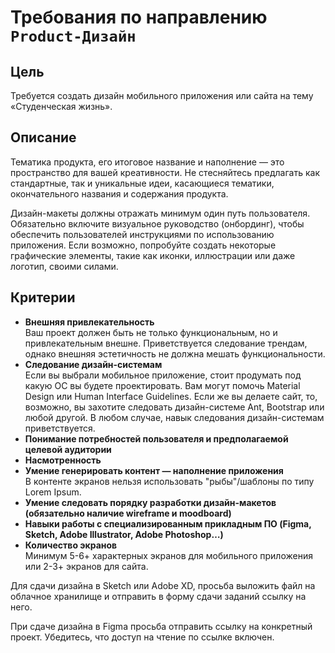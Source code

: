 # Требования по направлению `Product-Дизайн`
## Цель
Требуется создать дизайн мобильного приложения или сайта на тему «Студенческая жизнь».

## Описание
Тематика продукта, его итоговое название и наполнение — это пространство для вашей креативности. Не стесняйтесь предлагать как стандартные, так и уникальные идеи, касающиеся тематики, окончательного названия и содержания продукта.

Дизайн-макеты должны отражать минимум один путь пользователя. Обязательно включите визуальное руководство (онбординг), чтобы обеспечить пользователей инструкциями по использованию приложения. Если возможно, попробуйте создать некоторые графические элементы, такие как иконки, иллюстрации или даже логотип, своими силами.

## Критерии
* **Внешняя привлекательность**<br>
Ваш проект должен быть не только функциональным, но и привлекательным внешне. Приветствуется следование трендам, однако внешняя эстетичность не должна мешать функциональности.
* **Следование дизайн-системам**<br>
Если вы выбрали мобильное приложение, стоит продумать под какую ОС вы будете проектировать. Вам могут помочь Material Design или Human Interface Guidelines. Если же вы делаете сайт, то, возможно, вы захотите следовать дизайн-системе Ant, Bootstrap или любой другой. В любом случае, навык следования дизайн-системам приветствуется.
* **Понимание потребностей пользователя и предполагаемой целевой аудитории**
* **Насмотренность**
* **Умение генерировать контент — наполнение приложения**<br>
В контенте экранов нельзя использовать "рыбы"/шаблоны по типу Lorem Ipsum.
* **Умение следовать порядку разработки дизайн-макетов (обязательно наличие wireframe и moodboard)**
* **Навыки работы с специализированным прикладным ПО (Figma, Sketch, Adobe Illustrator, Adobe Photoshop…)**
* **Количество экранов**<br>
Минимум 5-6+ характерных экранов для мобильного приложения или 2-3+ экранов для сайта.

Для сдачи дизайна в Sketch или Adobe XD, просьба выложить файл на облачное хранилище и отправить в форму сдачи заданий ссылку на него.

При сдаче дизайна в Figma просьба отправить ссылку на конкретный проект. Убедитесь, что доступ на чтение по ссылке включен.
